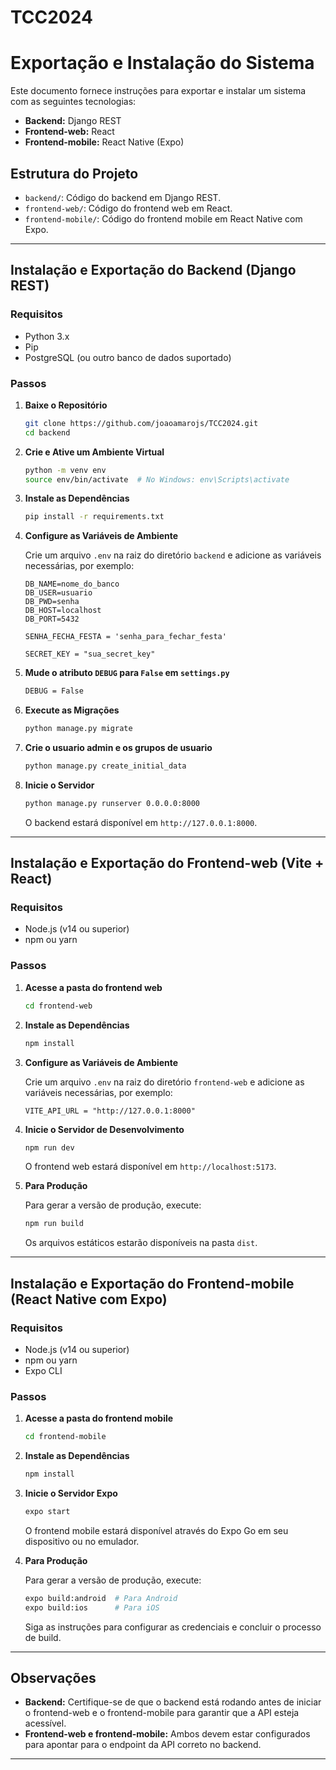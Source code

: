# TCC2024

# Exportação e Instalação do Sistema

Este documento fornece instruções para exportar e instalar um sistema com as seguintes tecnologias:
- **Backend:** Django REST
- **Frontend-web:** React
- **Frontend-mobile:** React Native (Expo)

## Estrutura do Projeto

- `backend/`: Código do backend em Django REST.
- `frontend-web/`: Código do frontend web em React.
- `frontend-mobile/`: Código do frontend mobile em React Native com Expo.

---

## Instalação e Exportação do Backend (Django REST)

### Requisitos

- Python 3.x
- Pip
- PostgreSQL (ou outro banco de dados suportado)

### Passos

1. **Baixe o Repositório**

   ```bash
   git clone https://github.com/joaoamarojs/TCC2024.git
   cd backend
   ```

2. **Crie e Ative um Ambiente Virtual**

   ```bash
   python -m venv env
   source env/bin/activate  # No Windows: env\Scripts\activate
   ```

3. **Instale as Dependências**

   ```bash
   pip install -r requirements.txt
   ```

4. **Configure as Variáveis de Ambiente**

   Crie um arquivo `.env` na raiz do diretório `backend` e adicione as variáveis necessárias, por exemplo:

   ```env
   DB_NAME=nome_do_banco
   DB_USER=usuario
   DB_PWD=senha
   DB_HOST=localhost
   DB_PORT=5432

   SENHA_FECHA_FESTA = 'senha_para_fechar_festa'

   SECRET_KEY = "sua_secret_key"
   ```

5. **Mude o atributo `DEBUG` para `False` em `settings.py`** 

   ```bash
   DEBUG = False
   ```

6. **Execute as Migrações**

   ```bash
   python manage.py migrate
   ```

7. **Crie o usuario admin e os grupos de usuario**

   ```bash
   python manage.py create_initial_data
   ```

8. **Inicie o Servidor**

   ```bash
   python manage.py runserver 0.0.0.0:8000
   ```

   O backend estará disponível em `http://127.0.0.1:8000`.

---

## Instalação e Exportação do Frontend-web (Vite + React)

### Requisitos

- Node.js (v14 ou superior)
- npm ou yarn

### Passos

1. **Acesse a pasta do frontend web**

   ```bash
   cd frontend-web
   ```

2. **Instale as Dependências**

   ```bash
   npm install
   ```

3. **Configure as Variáveis de Ambiente**

   Crie um arquivo `.env` na raiz do diretório `frontend-web` e adicione as variáveis necessárias, por exemplo:

   ```env
   VITE_API_URL = "http://127.0.0.1:8000" 
   ```

4. **Inicie o Servidor de Desenvolvimento**

   ```bash
   npm run dev
   ```

   O frontend web estará disponível em `http://localhost:5173`.

5. **Para Produção**

   Para gerar a versão de produção, execute:

   ```bash
   npm run build 
   ```

   Os arquivos estáticos estarão disponíveis na pasta `dist`.

---

## Instalação e Exportação do Frontend-mobile (React Native com Expo)

### Requisitos

- Node.js (v14 ou superior)
- npm ou yarn
- Expo CLI

### Passos

1. **Acesse a pasta do frontend mobile**

   ```bash
   cd frontend-mobile
   ```

2. **Instale as Dependências**

   ```bash
   npm install  
   ```

3. **Inicie o Servidor Expo**

   ```bash
   expo start
   ```

   O frontend mobile estará disponível através do Expo Go em seu dispositivo ou no emulador.

5. **Para Produção**

   Para gerar a versão de produção, execute:

   ```bash
   expo build:android  # Para Android
   expo build:ios      # Para iOS
   ```

   Siga as instruções para configurar as credenciais e concluir o processo de build.

---

## Observações

- **Backend:** Certifique-se de que o backend está rodando antes de iniciar o frontend-web e o frontend-mobile para garantir que a API esteja acessível.
- **Frontend-web e frontend-mobile:** Ambos devem estar configurados para apontar para o endpoint da API correto no backend.

---
